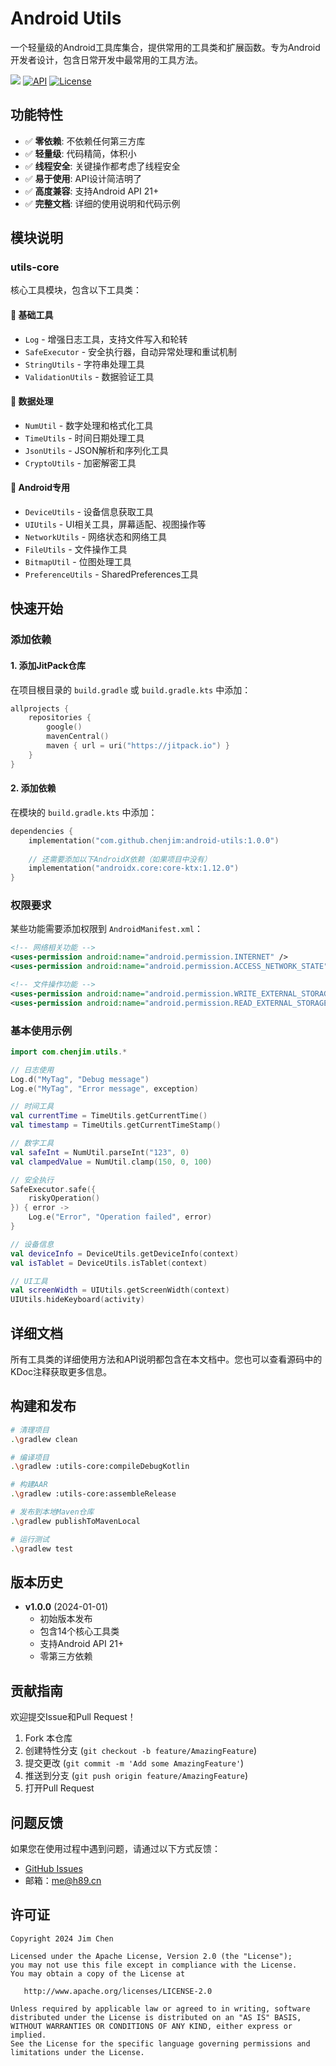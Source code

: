 # Android Utils

一个轻量级的Android工具库集合，提供常用的工具类和扩展函数。专为Android开发者设计，包含日常开发中最常用的工具方法。

[![](https://jitpack.io/v/chenjim/android-utils.svg)](https://jitpack.io/#chenjim/android-utils)
[![API](https://img.shields.io/badge/API-21%2B-brightgreen.svg?style=flat)](https://android-arsenal.com/api?level=21)
[![License](https://img.shields.io/badge/License-Apache%202.0-blue.svg)](https://opensource.org/licenses/Apache-2.0)

## 功能特性

- ✅ **零依赖**: 不依赖任何第三方库
- ✅ **轻量级**: 代码精简，体积小
- ✅ **线程安全**: 关键操作都考虑了线程安全
- ✅ **易于使用**: API设计简洁明了
- ✅ **高度兼容**: 支持Android API 21+
- ✅ **完整文档**: 详细的使用说明和代码示例

## 模块说明

### utils-core
核心工具模块，包含以下工具类：

#### 📝 基础工具
- `Log` - 增强日志工具，支持文件写入和轮转
- `SafeExecutor` - 安全执行器，自动异常处理和重试机制
- `StringUtils` - 字符串处理工具
- `ValidationUtils` - 数据验证工具

#### 🔢 数据处理
- `NumUtil` - 数字处理和格式化工具
- `TimeUtils` - 时间日期处理工具
- `JsonUtils` - JSON解析和序列化工具
- `CryptoUtils` - 加密解密工具

#### 📱 Android专用
- `DeviceUtils` - 设备信息获取工具
- `UIUtils` - UI相关工具，屏幕适配、视图操作等
- `NetworkUtils` - 网络状态和网络工具
- `FileUtils` - 文件操作工具
- `BitmapUtil` - 位图处理工具
- `PreferenceUtils` - SharedPreferences工具

## 快速开始

### 添加依赖

#### 1. 添加JitPack仓库

在项目根目录的 `build.gradle` 或 `build.gradle.kts` 中添加：

```kotlin
allprojects {
    repositories {
        google()
        mavenCentral()
        maven { url = uri("https://jitpack.io") }
    }
}
```

#### 2. 添加依赖

在模块的 `build.gradle.kts` 中添加：

```kotlin
dependencies {
    implementation("com.github.chenjim:android-utils:1.0.0")
    
    // 还需要添加以下AndroidX依赖（如果项目中没有）
    implementation("androidx.core:core-ktx:1.12.0")
}
```

### 权限要求

某些功能需要添加权限到 `AndroidManifest.xml`：

```xml
<!-- 网络相关功能 -->
<uses-permission android:name="android.permission.INTERNET" />
<uses-permission android:name="android.permission.ACCESS_NETWORK_STATE" />

<!-- 文件操作功能 -->
<uses-permission android:name="android.permission.WRITE_EXTERNAL_STORAGE" />
<uses-permission android:name="android.permission.READ_EXTERNAL_STORAGE" />
```

### 基本使用示例

```kotlin
import com.chenjim.utils.*

// 日志使用
Log.d("MyTag", "Debug message")
Log.e("MyTag", "Error message", exception)

// 时间工具
val currentTime = TimeUtils.getCurrentTime()
val timestamp = TimeUtils.getCurrentTimeStamp()

// 数字工具
val safeInt = NumUtil.parseInt("123", 0)
val clampedValue = NumUtil.clamp(150, 0, 100)

// 安全执行
SafeExecutor.safe({
    riskyOperation()
}) { error ->
    Log.e("Error", "Operation failed", error)
}

// 设备信息
val deviceInfo = DeviceUtils.getDeviceInfo(context)
val isTablet = DeviceUtils.isTablet(context)

// UI工具
val screenWidth = UIUtils.getScreenWidth(context)
UIUtils.hideKeyboard(activity)
```

## 详细文档

所有工具类的详细使用方法和API说明都包含在本文档中。您也可以查看源码中的KDoc注释获取更多信息。

## 构建和发布

```bash
# 清理项目
.\gradlew clean

# 编译项目
.\gradlew :utils-core:compileDebugKotlin

# 构建AAR
.\gradlew :utils-core:assembleRelease

# 发布到本地Maven仓库
.\gradlew publishToMavenLocal

# 运行测试
.\gradlew test
```

## 版本历史

- **v1.0.0** (2024-01-01)
  - 初始版本发布
  - 包含14个核心工具类
  - 支持Android API 21+
  - 零第三方依赖

## 贡献指南

欢迎提交Issue和Pull Request！

1. Fork 本仓库
2. 创建特性分支 (`git checkout -b feature/AmazingFeature`)
3. 提交更改 (`git commit -m 'Add some AmazingFeature'`)
4. 推送到分支 (`git push origin feature/AmazingFeature`)
5. 打开Pull Request

## 问题反馈

如果您在使用过程中遇到问题，请通过以下方式反馈：

- [GitHub Issues](https://github.com/chenjim/android-utils/issues)
- 邮箱：me@h89.cn

## 许可证

```
Copyright 2024 Jim Chen

Licensed under the Apache License, Version 2.0 (the "License");
you may not use this file except in compliance with the License.
You may obtain a copy of the License at

   http://www.apache.org/licenses/LICENSE-2.0

Unless required by applicable law or agreed to in writing, software
distributed under the License is distributed on an "AS IS" BASIS,
WITHOUT WARRANTIES OR CONDITIONS OF ANY KIND, either express or implied.
See the License for the specific language governing permissions and
limitations under the License.
```